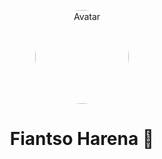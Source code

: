 <p align="center">
  <a href="https://upset.dev">
    <img src="https://wallpapers-clan.com/wp-content/uploads/2023/11/monkey-d-luffy-standing-in-water-desktop-wallpaper-preview.jpg" style="border-radius: 50%; object-fit: cover" width="150" alt="Avatar" height="150"/>
  </a>
</p>

<h1 align="center">Fiantso Harena 🚀</h1>
